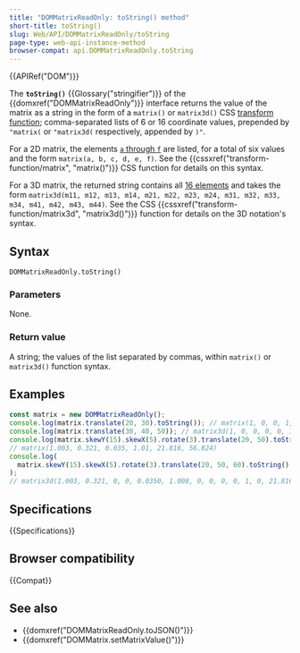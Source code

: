 ```yaml
---
title: "DOMMatrixReadOnly: toString() method"
short-title: toString()
slug: Web/API/DOMMatrixReadOnly/toString
page-type: web-api-instance-method
browser-compat: api.DOMMatrixReadOnly.toString
---
```


{{APIRef("DOM")}}

The **`toString()`** {{Glossary("stringifier")}} of the {{domxref("DOMMatrixReadOnly")}} interface returns the value of the matrix as a string in the form of a `matrix()` or `matrix3d()` CSS [transform function](/en-US/docs/Web/CSS/transform-function); comma-separated lists of 6 or 16 coordinate values, prepended by `"matrix(` or `"matrix3d(` respectively, appended by `)"`.

For a 2D matrix, the elements [`a` through `f`](/en-US/docs/Web/API/DOMMatrix#a) are listed, for a total of six values and the form `matrix(a, b, c, d, e, f)`. See the {{cssxref("transform-function/matrix", "matrix()")}} CSS function for details on this syntax.

For a 3D matrix, the returned string contains all [16 elements](/en-US/docs/Web/API/DOMMatrix#m11) and takes the form `matrix3d(m11, m12, m13, m14, m21, m22, m23, m24, m31, m32, m33, m34, m41, m42, m43, m44)`. See the CSS {{cssxref("transform-function/matrix3d", "matrix3d()")}} function for details on the 3D notation's syntax.

## Syntax

```js-nolint
DOMMatrixReadOnly.toString()
```

### Parameters

None.

### Return value

A string; the values of the list separated by commas, within `matrix()` or `matrix3d()` function syntax.

## Examples

```js
const matrix = new DOMMatrixReadOnly();
console.log(matrix.translate(20, 30).toString()); // matrix(1, 0, 0, 1, 20, 30)
console.log(matrix.translate(30, 40, 50)); // matrix3d(1, 0, 0, 0, 0, 1, 0, 0, 0, 0, 1, 0, 30, 40, 50, 1)
console.log(matrix.skewY(15).skewX(5).rotate(3).translate(20, 50).toString());
// matrix(1.003, 0.321, 0.035, 1.01, 21.816, 56.824)
console.log(
  matrix.skewY(15).skewX(5).rotate(3).translate(20, 50, 60).toString(),
);
// matrix3d(1.003, 0.321, 0, 0, 0.0350, 1.008, 0, 0, 0, 0, 1, 0, 21.816, 56.824, 60, 1)
```

## Specifications

{{Specifications}}

## Browser compatibility

{{Compat}}

## See also

- {{domxref("DOMMatrixReadOnly.toJSON()")}}
- {{domxref("DOMMatrix.setMatrixValue()")}}
